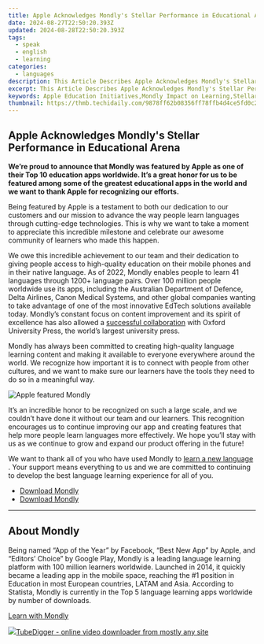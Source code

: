 ```yaml
---
title: Apple Acknowledges Mondly's Stellar Performance in Educational Arena
date: 2024-08-27T22:50:20.393Z
updated: 2024-08-28T22:50:20.393Z
tags:
  - speak
  - english
  - learning
categories:
  - languages
description: This Article Describes Apple Acknowledges Mondly's Stellar Performance in Educational Arena
excerpt: This Article Describes Apple Acknowledges Mondly's Stellar Performance in Educational Arena
keywords: Apple Education Initiatives,Mondly Impact on Learning,Stellar Edtech Solutions by Apple,Apple Recognizing Excellence in Education Tech,Innovative Edtech Companies,How Apple Celebrates Educational Successes,Apple and Mondly's Contribution to Digital Learning
thumbnail: https://thmb.techidaily.com/9878ff62b08356ff78ffb4d4ce5fd0c27ab1ffdc4dd530f388b0fa3845feed6f.jpg
---
```


## Apple Acknowledges Mondly's Stellar Performance in Educational Arena

 **We’re proud to announce that Mondly was featured by Apple as one of their Top 10 education apps worldwide. It’s a great honor for us to be featured among some of the greatest educational apps in the world and we want to thank Apple for recognizing our efforts.**

 Being featured by Apple is a testament to both our dedication to our customers and our mission to advance the way people learn languages through cutting-edge technologies. This is why we want to take a moment to appreciate this incredible milestone and celebrate our awesome community of learners who made this happen.

 We owe this incredible achievement to our team and their dedication to giving people access to high-quality education on their mobile phones and in their native language. As of 2022, Mondly enables people to learn 41 languages through 1200+ language pairs. Over 100 million people worldwide use its apps, including the Australian Department of Defence, Delta Airlines, Canon Medical Systems, and other global companies wanting to take advantage of one of the most innovative EdTech solutions available today. Mondly’s constant focus on content improvement and its spirit of excellence has also allowed a [successful collaboration](https://shop.mondly.com/affiliate.php?ACCOUNT=ATISTUDI&AFFILIATE=108875&PATH=https://www.mondly.com?AFFILIATE=108875) with Oxford University Press, the world’s largest university press.

 Mondly has always been committed to creating high-quality language learning content and making it available to everyone everywhere around the world. We recognize how important it is to connect with people from other cultures, and we want to make sure our learners have the tools they need to do so in a meaningful way.

![Apple featured Mondly](https://edge.mondly.com/blog/wp-content/uploads/2022/04/apple-featured-mondly-960x755.jpg "Featured By Apple: Mondly Is In Top 10 Education Apps Worldwide 2")

 It’s an incredible honor to be recognized on such a large scale, and we couldn’t have done it without our team and our learners. This recognition encourages us to continue improving our app and creating features that help more people learn languages more effectively. We hope you’ll stay with us as we continue to grow and expand our product offering in the future!

 We want to thank all of you who have used Mondly to [learn a new language](https://shop.mondly.com/affiliate.php?ACCOUNT=ATISTUDI&AFFILIATE=108875&PATH=https://www.mondly.com?AFFILIATE=108875) . Your support means everything to us and we are committed to continuing to develop the best language learning experience for all of you.

* [Download Mondly](https://www.facebook.com/sharer/sharer.php?u=https%3A%2F%2Fwww.mondly.com%2Fblog%2Fapple-top-education-apps%2F&t=Featured+by+Apple%3A+Mondly+is+in+Top+10+Education+Apps+Worldwide "Share on Facebook")
* [Download Mondly](https://shop.mondly.com/affiliate.php?ACCOUNT=ATISTUDI&AFFILIATE=108875&PATH=https://www.mondly.com?AFFILIATE=108875)

---

## About Mondly

 Being named “App of the Year” by Facebook, “Best New App” by Apple, and “Editors’ Choice” by Google Play, Mondly is a leading language learning platform with 100 million learners worldwide. Launched in 2014, it quickly became a leading app in the mobile space, reaching the #1 position in Education in most European countries, LATAM and Asia. According to Statista, Mondly is currently in the Top 5 language learning apps worldwide by number of downloads.

[Learn with Mondly](https://adjt.mondly.com/5ixfg4k?campaign=blog-post-id-6653&fallback=https%3A%2F%2Fapp.mondly.com%3Futm%5Fmedium%3Dblog%5Fblog-post-id-6653%26utm%5Fsource%3Dblog-post-id-6653&redirect%5Fmacos=https%3A%2F%2Fapp.mondly.com%3Futm%5Fmedium%3Dblog%5Fblog-post-id-6653%26utm%5Fsource%3Dblog-post-id-6653&redirect%5Fandroid=https%3A%2F%2Fplay.google.com%2Fstore%2Fapps%2Fdetails%3Fid%3Dcom.atistudios.mondly.languages%3Futm%5Fmedium%3Dblog%5Fblog-post-id-6653%26utm%5Fsource%3Dblog-post-id-6653&redirect%5Fios=https%3A%2F%2Fapps.apple.com%2Fapp%2Fapple-store%2Fid987873536%3Fpt%3D78954800%26ct%3Dblog-post-id-6653%26mt%3D8 "Learn with Mondly")

<ins class="adsbygoogle"
     style="display:block"
     data-ad-format="autorelaxed"
     data-ad-client="ca-pub-7571918770474297"
     data-ad-slot="1223367746"></ins>



<ins class="adsbygoogle"
     style="display:block"
     data-ad-client="ca-pub-7571918770474297"
     data-ad-slot="8358498916"
     data-ad-format="auto"
     data-full-width-responsive="true"></ins>







<!-- affiliate ads begin -->
<a href="https://secure.2checkout.com/order/checkout.php?PRODS=4572700&QTY=1&AFFILIATE=108875&CART=1"><img src="	https://www.tubedigger.com/wp-content/uploads/2020/08/tubedigger-software-new.png" border="0">TubeDigger - online video downloader from mostly any site</a>
<!-- affiliate ads end -->